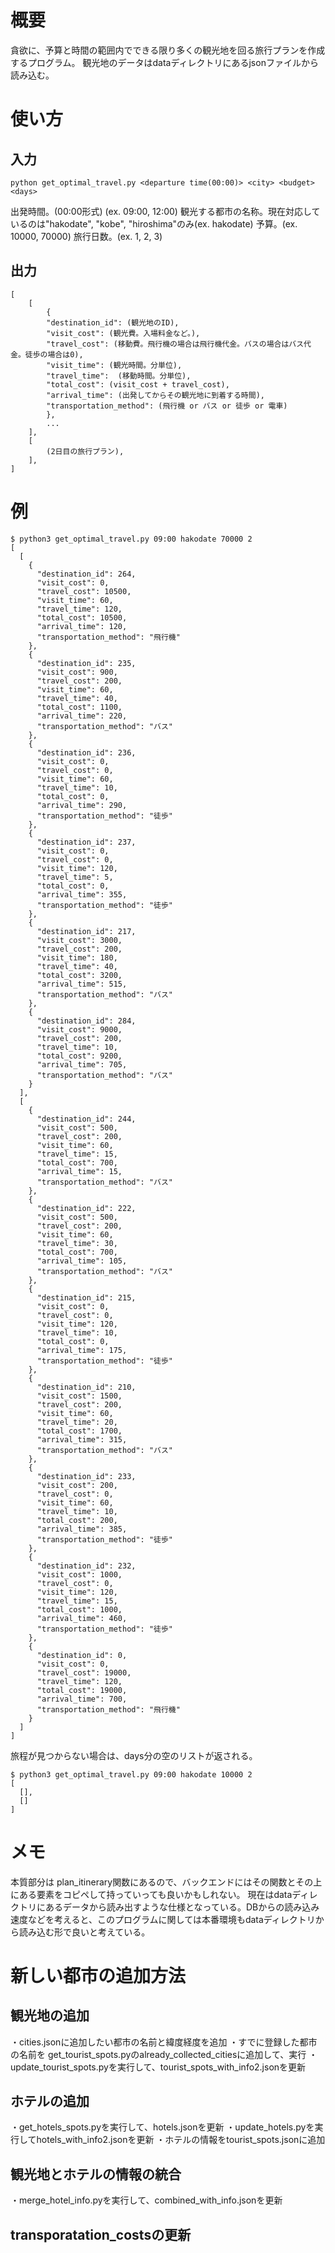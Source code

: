 # 概要
貪欲に、予算と時間の範囲内でできる限り多くの観光地を回る旅行プランを作成するプログラム。
観光地のデータはdataディレクトリにあるjsonファイルから読み込む。

# 使い方
## 入力
```
python get_optimal_travel.py <departure time(00:00)> <city> <budget> <days>
```
<departure  time> 出発時間。(00:00形式) (ex. 09:00, 12:00)
<city> 観光する都市の名称。現在対応しているのは"hakodate", "kobe", "hiroshima"のみ(ex. hakodate)
<budget> 予算。(ex. 10000, 70000)
<days> 旅行日数。(ex. 1, 2, 3)



## 出力
```
[
	[
		{
		"destination_id": (観光地のID),
		"visit_cost": (観光費。入場料金など。),
		"travel_cost": (移動費。飛行機の場合は飛行機代金。バスの場合はバス代金。徒歩の場合は0),
		"visit_time": (観光時間。分単位),
		"travel_time":  (移動時間。分単位),
		"total_cost": (visit_cost + travel_cost),
		"arrival_time": (出発してからその観光地に到着する時間),
		"transportation_method": (飛行機 or バス or 徒歩 or 電車)
		},
		...
	],
	[
		(2日目の旅行プラン),
	],
]
```


# 例
```
$ python3 get_optimal_travel.py 09:00 hakodate 70000 2
[
  [
    {
      "destination_id": 264,
      "visit_cost": 0,
      "travel_cost": 10500,
      "visit_time": 60,
      "travel_time": 120,
      "total_cost": 10500,
      "arrival_time": 120,
      "transportation_method": "飛行機"
    },
    {
      "destination_id": 235,
      "visit_cost": 900,
      "travel_cost": 200,
      "visit_time": 60,
      "travel_time": 40,
      "total_cost": 1100,
      "arrival_time": 220,
      "transportation_method": "バス"
    },
    {
      "destination_id": 236,
      "visit_cost": 0,
      "travel_cost": 0,
      "visit_time": 60,
      "travel_time": 10,
      "total_cost": 0,
      "arrival_time": 290,
      "transportation_method": "徒歩"
    },
    {
      "destination_id": 237,
      "visit_cost": 0,
      "travel_cost": 0,
      "visit_time": 120,
      "travel_time": 5,
      "total_cost": 0,
      "arrival_time": 355,
      "transportation_method": "徒歩"
    },
    {
      "destination_id": 217,
      "visit_cost": 3000,
      "travel_cost": 200,
      "visit_time": 180,
      "travel_time": 40,
      "total_cost": 3200,
      "arrival_time": 515,
      "transportation_method": "バス"
    },
    {
      "destination_id": 284,
      "visit_cost": 9000,
      "travel_cost": 200,
      "travel_time": 10,
      "total_cost": 9200,
      "arrival_time": 705,
      "transportation_method": "バス"
    }
  ],
  [
    {
      "destination_id": 244,
      "visit_cost": 500,
      "travel_cost": 200,
      "visit_time": 60,
      "travel_time": 15,
      "total_cost": 700,
      "arrival_time": 15,
      "transportation_method": "バス"
    },
    {
      "destination_id": 222,
      "visit_cost": 500,
      "travel_cost": 200,
      "visit_time": 60,
      "travel_time": 30,
      "total_cost": 700,
      "arrival_time": 105,
      "transportation_method": "バス"
    },
    {
      "destination_id": 215,
      "visit_cost": 0,
      "travel_cost": 0,
      "visit_time": 120,
      "travel_time": 10,
      "total_cost": 0,
      "arrival_time": 175,
      "transportation_method": "徒歩"
    },
    {
      "destination_id": 210,
      "visit_cost": 1500,
      "travel_cost": 200,
      "visit_time": 60,
      "travel_time": 20,
      "total_cost": 1700,
      "arrival_time": 315,
      "transportation_method": "バス"
    },
    {
      "destination_id": 233,
      "visit_cost": 200,
      "travel_cost": 0,
      "visit_time": 60,
      "travel_time": 10,
      "total_cost": 200,
      "arrival_time": 385,
      "transportation_method": "徒歩"
    },
    {
      "destination_id": 232,
      "visit_cost": 1000,
      "travel_cost": 0,
      "visit_time": 120,
      "travel_time": 15,
      "total_cost": 1000,
      "arrival_time": 460,
      "transportation_method": "徒歩"
    },
    {
      "destination_id": 0,
      "visit_cost": 0,
      "travel_cost": 19000,
      "travel_time": 120,
      "total_cost": 19000,
      "arrival_time": 700,
      "transportation_method": "飛行機"
    }
  ]
]
```
旅程が見つからない場合は、days分の空のリストが返される。
```
$ python3 get_optimal_travel.py 09:00 hakodate 10000 2
[
  [],
  []
]
```

# メモ
本質部分は plan_itinerary関数にあるので、バックエンドにはその関数とその上にある要素をコピペして持っていっても良いかもしれない。
現在はdataディレクトリにあるデータから読み出すような仕様となっている。DBからの読み込み速度などを考えると、このプログラムに関しては本番環境もdataディレクトリから読み込む形で良いと考えている。

# 新しい都市の追加方法
## 観光地の追加
・cities.jsonに追加したい都市の名前と緯度経度を追加
・すでに登録した都市の名前を get_tourist_spots.pyのalready_collected_citiesに追加して、実行
・update_tourist_spots.pyを実行して、tourist_spots_with_info2.jsonを更新
## ホテルの追加
・get_hotels_spots.pyを実行して、hotels.jsonを更新
・update_hotels.pyを実行してhotels_with_info2.jsonを更新
・ホテルの情報をtourist_spots.jsonに追加
## 観光地とホテルの情報の統合
・merge_hotel_info.pyを実行して、combined_with_info.jsonを更新

## transporatation_costsの更新
